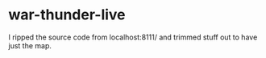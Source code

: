 # war-thunder-live

I ripped the source code from localhost:8111/ and trimmed stuff out to have just the map.
